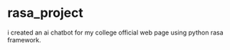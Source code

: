 # rasa_project
i created an ai chatbot for my college official web page using python rasa framework.

